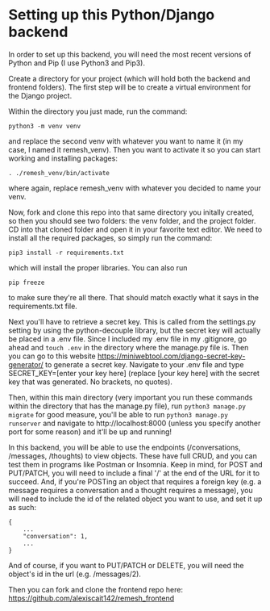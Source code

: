 # Setting up this Python/Django backend

In order to set up this backend, you will need the most recent versions of Python and Pip (I use Python3 and Pip3).

Create a directory for your project (which will hold both the backend and frontend folders). The first step will be to create a virtual environment for the Django project.

Within the directory you just made, run the command:
```
python3 -m venv venv
```
and replace the second venv with whatever you want to name it (in my case, I named it remesh_venv). Then you want to activate it so you can start working and installing packages:
```
. ./remesh_venv/bin/activate
```
where again, replace remesh_venv with whatever you decided to name your venv.

Now, fork and clone this repo into that same directory you initally created, so then you should see two folders: the venv folder, and the project folder. CD into that cloned folder and open it in your favorite text editor.
We need to install all the required packages, so simply run the command:
```
pip3 install -r requirements.txt
```
which will install the proper libraries. You can also run
```
pip freeze
```
to make sure they're all there. That should match exactly what it says in the requirements.txt file.

Next you'll have to retrieve a secret key. This is called from the settings.py setting by using the python-decouple library, but the secret key will actually be placed in a .env file.
Since I included my .env file in my .gitignore, go ahead and `touch .env` in the directory where the manage.py file is. Then you can go to this website
https://miniwebtool.com/django-secret-key-generator/ to generate a secret key. Navigate to your .env file and type SECRET_KEY=[enter your key here] (replace [your key here] with the secret key that was generated. No brackets, no quotes).

Then, within this main directory (very important you run these commands within the directory that has the manage.py file), run `python3 manage.py migrate` for good measure, you'll be able to run `python3 manage.py runserver` and navigate to http://localhost:8000 (unless you specify another port for some reason) and it'll be up and running!

In this backend, you will be able to use the endpoints (/conversations, /messages, /thoughts) to view objects. These have full CRUD, and you can test them in programs like Postman or Insomnia. Keep in mind, for POST and PUT/PATCH, you will need to include a final '/' at the end of the URL for it to succeed. And, if you're POSTing an object that requires a foreign key (e.g. a message requires a conversation and a thought requires a message), you will need to include the id of the related object you want to use, and set it up as such:
```
{
    ...
    "conversation": 1,
    ...
}
```
And of course, if you want to PUT/PATCH or DELETE, you will need the object's id in the url (e.g. /messages/2).

Then you can fork and clone the frontend repo here: https://github.com/alexiscait142/remesh_frontend
